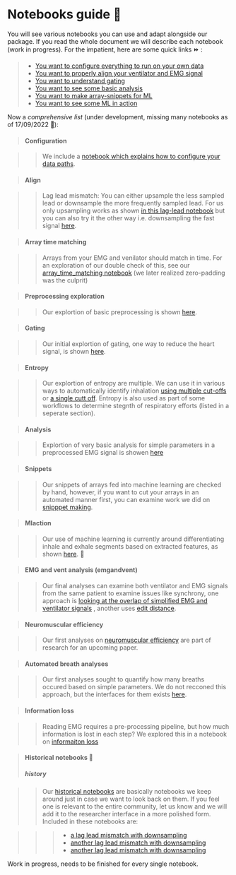 # Notebooks guide :rainbow:

You will see various notebooks you can use and adapt alongside our package. If you read the whole document we will describe each notebook (work in progress). For the impatient, here are some quick links :fast_forward: :

> * [You want to configure everything to run on your own data](#configuration)
> * [You want to properly align your ventilator and EMG signal](#align)
> * [You want to understand gating](#gating)
> * [You want to see some basic analysis](#analysis)
> * [You want to make array-snippets for ML](#snippets)
> * [You want to see some ML in action](#mlaction)

Now a *comprehensive list* (under development, missing many notebooks as of 17/09/2022 :construction:): 



> #### Configuration

>> We include a [notebook which explains how to configure your data paths](http://localhost:8888/notebooks/open_work/config_demo.ipynb).


> #### Align

>> Lag lead mismatch: You can either upsample the less sampled lead or downsample the more frequently sampled lead. For us only upsampling works as shown [in this lag-lead notebook](https://github.com/ReSurfEMG/ReSurfEMG/blob/main/researcher_interface/lead_lag_match_upsample.ipynb) but you can also try it the other way i.e. downsampling the fast signal [here](https://github.com/ReSurfEMG/ReSurfEMG/blob/main/researcher_interface/lag_lead_match.ipynb).


> #### Array time matching

>> Arrays from your EMG and venilator should match in time. For an exploration of our double check of this, see our [array_time_matching notebook](https://github.com/ReSurfEMG/ReSurfEMG/blob/main/open_work/array_time_matching.ipynb) (we later realized zero-padding was the culprit)

> #### Preprocessing exploration 

>> Our explortion of basic preprocessing is shown [here](https://github.com/ReSurfEMG/ReSurfEMG/blob/main/open_work/basic_preprocessing.ipynb).

> #### Gating 

>> Our initial explortion of gating, one way to reduce the heart signal, is shown [here](https://github.com/ReSurfEMG/ReSurfEMG/blob/main/open_work/gating_example.ipynb). 


> #### Entropy

>> Our explortion of entropy are multiple. We can use it in various ways to automatically identify inhalation  [using multiple cut-offs](https://github.com/ReSurfEMG/ReSurfEMG/blob/main/researcher_interface/widgeted_entropy_updated_june.ipynb) or [a single cutt off](https://github.com/ReSurfEMG/ReSurfEMG/blob/main/researcher_interface/widgeted_entropy1.ipynb). Entropy is also used as part of some workflows to determine stegnth of respiratory efforts (listed in a seperate section).


> #### Analysis

>> Explortion of very basic analysis for simple parameters in a preprocessed EMG signal is showen [here](https://github.com/ReSurfEMG/ReSurfEMG/blob/main/researcher_interface/basic_emg_analysis.ipynb)


> #### Snippets 

>> Our snippets of arrays fed into machine learning are checked by hand, however, if you want to cut your arrays in an automated manner first, you can examine work we did on [snipppet making](https://github.com/ReSurfEMG/ReSurfEMG/blob/main/researcher_interface/ml_snipper_maker.ipynb). 


> #### Mlaction 

>> Our use of machine learning is currently around differentiating inhale and exhale segments based on extracted features, as shown  [here](https://github.com/ReSurfEMG/ReSurfEMG/blob/main/open_work/ML_EMG_1.ipynb). :key:


> #### EMG and vent analysis (emgandvent)

>> Our final analyses can examine both ventilator and EMG signals from the same patient to examine issues like synchrony, one approach is [looking at the overlap of simplified EMG and ventilator signals](https://github.com/ReSurfEMG/ReSurfEMG/blob/main/open_work/diagnose_emg_vent_relationship.ipynb) , another uses [edit distance](https://github.com/ReSurfEMG/ReSurfEMG/blob/main/open_work/edit_distance_emg_vent.ipynb).


> #### Neuromuscular efficiency

>> Our first analyses on [neuromuscular efficiency](https://github.com/ReSurfEMG/ReSurfEMG/blob/main/researcher_interface/neuromuscular_efficiency_3lead_for_pub.ipynb) are part of research for an upcoming paper.


> #### Automated breath analyses

>> Our first analyses sought to quantify how many breaths occured based on simple parameters. We do not recconed this approach, but the interfaces for them exists [here](https://github.com/ReSurfEMG/ReSurfEMG/blob/main/researcher_interface/widgeted_breath_experiments.ipynb).

> #### Information loss

>> Reading EMG requires a pre-processing pipeline, but how much information is lost in each step? We explored this in a notebook on [informaiton loss](https://github.com/ReSurfEMG/ReSurfEMG/blob/main/researcher_interface/widgeted_info_loss_experiments_seconds.ipynb)



> #### Historical notebooks :ghost:
> ##### history

>> Our [historical notebooks](https://github.com/ReSurfEMG/ReSurfEMG/tree/main/historical_notebooks) are basically notebooks we keep around just in case we want to look back on them. If you feel one is relevant to the entire community, let us know and we will add it to the researcher interface in a more polished form.
Included in these notebooks are:


>>> * [a lag lead mismatch with downsampling](https://github.com/ReSurfEMG/ReSurfEMG/blob/main/historical_notebooks/lag_lead_match_downsample_BAD.ipynb)
>>> * [another lag lead mismatch with downsampling](https://github.com/ReSurfEMG/ReSurfEMG/blob/main/historical_notebooks/lag_lead_match.ipynb)
>>> * [another lag lead mismatch with downsampling](https://github.com/ReSurfEMG/ReSurfEMG/blob/main/historical_notebooks/lag_lead_match.ipynb)


Work in progress, needs to be finished for every single notebook.


